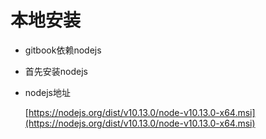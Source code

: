 # 本地安装

* gitbook依赖nodejs

* 首先安装nodejs

* nodejs地址

    [https://nodejs.org/dist/v10.13.0/node-v10.13.0-x64.msi](https://nodejs.org/dist/v10.13.0/node-v10.13.0-x64.msi)



